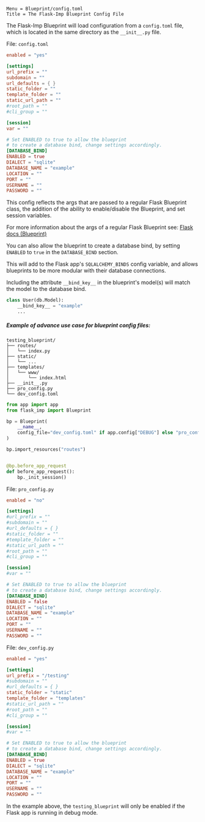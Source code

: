 ```
Menu = Blueprint/config.toml
Title = The Flask-Imp Blueprint Config File
```

The Flask-Imp Blueprint will load configuration from a `config.toml` file, which is located in the same directory as the
`__init__.py` file.

File: `config.toml`

```toml
enabled = "yes"

[settings]
url_prefix = ""
subdomain = ""
url_defaults = { }
static_folder = ""
template_folder = ""
static_url_path = ""
#root_path = ""
#cli_group = ""

[session]
var = ""

# Set ENABLED to true to allow the blueprint
# to create a database bind, change settings accordingly.
[DATABASE_BIND]
ENABLED = true
DIALECT = "sqlite"
DATABASE_NAME = "example"
LOCATION = ""
PORT = ""
USERNAME = ""
PASSWORD = ""
```

This config reflects the args that are passed to a regular Flask Blueprint class, the addition of the ability to
enable/disable the Blueprint, and set session variables.

For more information about the args of a regular Flask Blueprint see:
[Flask docs (Blueprint)](https://flask.palletsprojects.com/en/3.0.x/api/#flask.Blueprint)

You can also allow the blueprint to create a database bind, by setting `ENABLED` to `true` in the `DATABASE_BIND`
section.

This will add to the Flask app's `SQLALCHEMY_BINDS` config variable, and allows blueprints to be more modular
with their database connections.

Including the attribute `__bind_key__` in the blueprint's model(s) will match the model to the database bind.

```python
class User(db.Model):
    __bind_key__ = "example"
    ...
```

##### Example of advance use case for blueprint config files:

```text
testing_blueprint/
├── routes/
│   └── index.py
├── static/
│   └── ...
├── templates/
│   └── www/
│       └── index.html
├── __init__.py
├── pro_config.py
└── dev_config.toml
```

```python
from app import app
from flask_imp import Blueprint

bp = Blueprint(
    __name__,
    config_file="dev_config.toml" if app.config["DEBUG"] else "pro_config.py"
)

bp.import_resources("routes")


@bp.before_app_request
def before_app_request():
    bp._init_session()
```

File: `pro_config.py`

```toml
enabled = "no"

[settings]
#url_prefix = ""
#subdomain = ""
#url_defaults = { }
#static_folder = ""
#template_folder = ""
#static_url_path = ""
#root_path = ""
#cli_group = ""

[session]
#var = ""

# Set ENABLED to true to allow the blueprint
# to create a database bind, change settings accordingly.
[DATABASE_BIND]
ENABLED = false
DIALECT = "sqlite"
DATABASE_NAME = "example"
LOCATION = ""
PORT = ""
USERNAME = ""
PASSWORD = ""
```

File: `dev_config.py`

```toml
enabled = "yes"

[settings]
url_prefix = "/testing"
#subdomain = ""
#url_defaults = { }
static_folder = "static"
template_folder = "templates"
#static_url_path = ""
#root_path = ""
#cli_group = ""

[session]
#var = ""

# Set ENABLED to true to allow the blueprint
# to create a database bind, change settings accordingly.
[DATABASE_BIND]
ENABLED = true
DIALECT = "sqlite"
DATABASE_NAME = "example"
LOCATION = ""
PORT = ""
USERNAME = ""
PASSWORD = ""
```

In the example above, the `testing_blueprint` will only be enabled if the Flask app is running in debug mode.